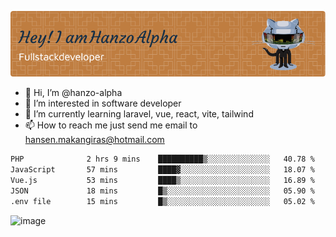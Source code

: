 ![Header](./github-header-image.png)

- 👋 Hi, I’m @hanzo-alpha
- 👀 I’m interested in software developer
- 🌱 I’m currently learning laravel, vue, react, vite, tailwind
- 📫 How to reach me just send me email to hansen.makangiras@hotmail.com 

<!---
hanzo-alpha/hanzo-alpha is a ✨ special ✨ repository because its `README.md` (this file) appears on your GitHub profile.
You can click the Preview link to take a look at your changes.
--->

<!--START_SECTION:waka-->

```txt
PHP              2 hrs 9 mins    ██████████▒░░░░░░░░░░░░░░   40.78 %
JavaScript       57 mins         ████▓░░░░░░░░░░░░░░░░░░░░   18.07 %
Vue.js           53 mins         ████▒░░░░░░░░░░░░░░░░░░░░   16.89 %
JSON             18 mins         █▒░░░░░░░░░░░░░░░░░░░░░░░   05.90 %
.env file        15 mins         █▒░░░░░░░░░░░░░░░░░░░░░░░   05.02 %
```

<!--END_SECTION:waka-->

![image](https://github.com/hanzo-alpha/hanzo-alpha/assets/111342797/c4bd2977-6123-4017-8652-6e166259b484)

